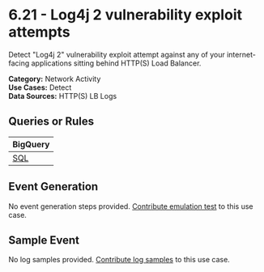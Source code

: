 # 6.21 - Log4j 2 vulnerability exploit attempts
Detect "Log4j 2" vulnerability exploit attempt against any of your internet-facing applications
sitting behind HTTP(S) Load Balancer.


**Category:** Network Activity
</br>
**Use Cases:** Detect
</br>
**Data Sources:** HTTP(S) LB Logs
</br>

## Queries or Rules
BigQuery |
--- |
[SQL](../../sql/6_21_log4j_exploit_attempts.sql) |

## Event Generation
No event generation steps provided. [Contribute emulation test](../../CONTRIBUTING.md) to this use case.

## Sample Event
No log samples provided. [Contribute log samples](../../CONTRIBUTING.md) to this use case.

